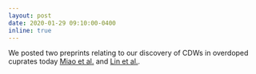 ```yaml
---
layout: post
date: 2020-01-29 09:10:00-0400
inline: true
---
```


We posted two preprints relating to our discovery of CDWs in overdoped cuprates today [Miao et al.](/publications/#miao2020discovery) and [Lin et al.](/publications/#lin2020nature).
